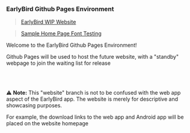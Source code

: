 ### EarlyBird Github Pages Environment

> [EarlyBird WIP Website](https://toba-o.github.io/EarlyBird/)

> [Sample Home Page Font Testing](https://toba-o.github.io/EarlyBird/samplehome/)

Welcome to the EarlyBird Github Pages Environment!

Github Pages will be used to host the future website, with a "standby" webpage to join the waiting list for release

<br><br>

⚠ **Note:** 
This "website" branch is not to be confused with the web app aspect of the EarlyBird app. The website is merely for descriptive and showcasing purposes. 

For example, the download links to the web app and Android app will be placed on the website homepage
